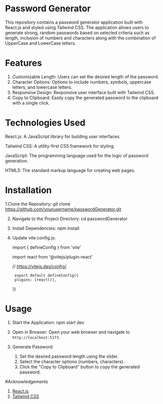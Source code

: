 # Password Generator
This repository contains a password generator application built with React.js and styled using Tailwind CSS. The application allows users to generate strong, random passwords based on selected criteria such as length, inclusion of numbers and characters along with the combination of UpperCase and LowerCase letters.

# Features

1. Customizable Length: Users can set the desired length of the password.
2. Character Options: Options to include numbers, symbols, uppercase letters, and lowercase letters.
3. Responsive Design: Responsive user interface built with Tailwind CSS.
4. Copy to Clipboard: Easily copy the generated password to the clipboard with a single click.

# Technologies Used

React.js: A JavaScript library for building user interfaces.

Tailwind CSS: A utility-first CSS framework for styling.

JavaScript: The programming language used for the logic of password generation.

HTML5: The standard markup language for creating web pages.

# Installation

1.Clone the Repository: 
    git clone https://github.com/yourusername/passwordGenerator.git
   
2. Navigate to the Project Directory:
   cd passwordGenerator

3. Install Dependencies:
   npm install

4. Update vite.config.js:

    import { defineConfig } from 'vite'

    import react from '@vitejs/plugin-react'

    // https://vitejs.dev/config/

        export default defineConfig({
        plugins: [react()],
    })
# Usage

1. Start the Application:
   npm start dev

2. Open in Browser:
   Open your web browser and navigate to `http://localhost:5173`.

3. Generate Password:
   1. Set the desired password length using the slider.
   2. Select the character options (numbers, characters).
   3. Click the "Copy to Clipboard" button to copy the generated password.

#Acknowledgements
 1. [React.js](https://react.dev/)
 2. [Tailwind CSS](https://tailwindcss.com/)

